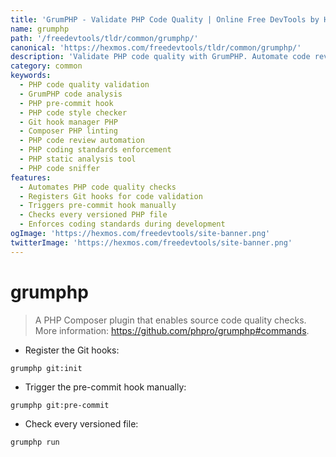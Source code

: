 ```yaml
---
title: 'GrumPHP - Validate PHP Code Quality | Online Free DevTools by Hexmos'
name: grumphp
path: '/freedevtools/tldr/common/grumphp/'
canonical: 'https://hexmos.com/freedevtools/tldr/common/grumphp/'
description: 'Validate PHP code quality with GrumPHP. Automate code reviews, enforce coding standards, and improve code consistency. Free online tool, no registration required.'
category: common
keywords:
  - PHP code quality validation
  - GrumPHP code analysis
  - PHP pre-commit hook
  - PHP code style checker
  - Git hook manager PHP
  - Composer PHP linting
  - PHP code review automation
  - PHP coding standards enforcement
  - PHP static analysis tool
  - PHP code sniffer
features:
  - Automates PHP code quality checks
  - Registers Git hooks for code validation
  - Triggers pre-commit hook manually
  - Checks every versioned PHP file
  - Enforces coding standards during development
ogImage: 'https://hexmos.com/freedevtools/site-banner.png'
twitterImage: 'https://hexmos.com/freedevtools/site-banner.png'
---
```


# grumphp

> A PHP Composer plugin that enables source code quality checks.
> More information: <https://github.com/phpro/grumphp#commands>.

- Register the Git hooks:

`grumphp git:init`

- Trigger the pre-commit hook manually:

`grumphp git:pre-commit`

- Check every versioned file:

`grumphp run`

